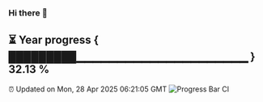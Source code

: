 ### Hi there 👋
⏳ Year progress { █████████▁▁▁▁▁▁▁▁▁▁▁▁▁▁▁▁▁▁▁▁▁ } 32.13 %
---
⏰ Updated on Mon, 28 Apr 2025 06:21:05 GMT
![Progress Bar CI](https://github.com/Moyi321/Moyi321/workflows/Progress%20Bar%20CI/badge.svg)
